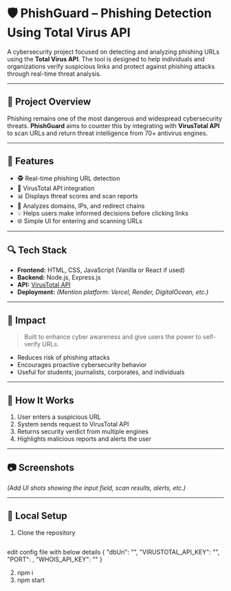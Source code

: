 # 🛡️ PhishGuard – Phishing Detection Using Total Virus API

A cybersecurity project focused on detecting and analyzing phishing URLs using the **Total Virus API**. The tool is designed to help individuals and organizations verify suspicious links and protect against phishing attacks through real-time threat analysis.

---

## 🚨 Project Overview

Phishing remains one of the most dangerous and widespread cybersecurity threats. **PhishGuard** aims to counter this by integrating with **VirusTotal API** to scan URLs and return threat intelligence from 70+ antivirus engines.

---

## 🧰 Features

- 🕵️ Real-time phishing URL detection
- 🔗 VirusTotal API integration
- 📊 Displays threat scores and scan reports
- 🧠 Analyzes domains, IPs, and redirect chains
- 💡 Helps users make informed decisions before clicking links
- 🌐 Simple UI for entering and scanning URLs

---

## 🔍 Tech Stack

- **Frontend:** HTML, CSS, JavaScript (Vanilla or React if used)
- **Backend:** Node.js, Express.js
- **API:** [VirusTotal API](https://www.virustotal.com/gui/)
- **Deployment:** *(Mention platform: Vercel, Render, DigitalOcean, etc.)*

---

## 🎯 Impact

> Built to enhance cyber awareness and give users the power to self-verify URLs.

- Reduces risk of phishing attacks
- Encourages proactive cybersecurity behavior
- Useful for students, journalists, corporates, and individuals

---

## 🚀 How It Works

1. User enters a suspicious URL
2. System sends request to VirusTotal API
3. Returns security verdict from multiple engines
4. Highlights malicious reports and alerts the user

---

## 📷 Screenshots

*(Add UI shots showing the input field, scan results, alerts, etc.)*

---

## 🧪 Local Setup

1. Clone the repository
   ```bash
  edit config file with below details
{
    "dbUri": "",
    "VIRUSTOTAL_API_KEY": "",
    "PORT": ,
    "WHOIS_API_KEY": ""
}

2. npm i
3. npm start
